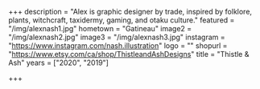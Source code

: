 +++
description = "Alex is graphic designer by trade, inspired by folklore, plants, witchcraft, taxidermy, gaming, and otaku culture."
featured = "/img/alexnash1.jpg"
hometown = "Gatineau"
image2 = "/img/alexnash2.jpg"
image3 = "/img/alexnash3.jpg"
instagram = "https://www.instagram.com/nash.illustration"
logo = ""
shopurl = "https://www.etsy.com/ca/shop/ThistleandAshDesigns"
title = "Thistle & Ash"
years = ["2020", "2019"]

+++
